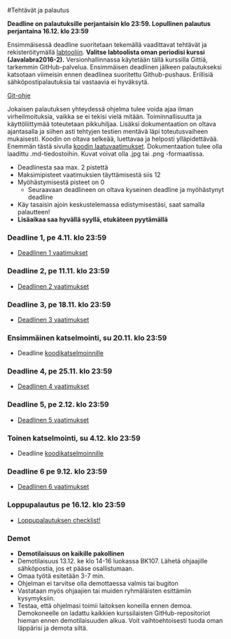 ﻿#Tehtävät ja palautus

**Deadline on palautuksille perjantaisin klo 23:59. Lopullinen palautus perjantaina 16.12. klo 23:59**

Ensimmäisessä deadline suoritetaan tekemällä vaadittavat tehtävät ja rekisteröitymällä [labtooliin](http://tktl-labtool.herokuapp.com/register). **Valitse labtoolista oman periodisi kurssi (Javalabra2016-2).** Versionhallinnassa käytetään tällä kurssilla Gittiä, tarkemmin GitHub-palvelua. Ensimmäisen deadlinen jälkeen palautukseksi katsotaan viimeisin ennen deadlinea suoritettu Github-pushaus. Erillisiä sähköpostipalautuksia tai vastaavia ei hyväksytä.

[Git-ohje](Git-ohje.md)

Jokaisen palautuksen yhteydessä ohjelma tulee voida ajaa ilman virheilmoituksia, vaikka se ei tekisi vielä mitään. Toiminnallisuutta ja käyttöliittymää toteutetaan pikkuhiljaa. Lisäksi dokumentaation on oltava ajantasalla ja siihen asti tehtyjen testien mentävä läpi toteutusvaiheen mukaisesti. Koodin on oltava selkeää, luettavaa ja helposti ylläpidettävää. Enemmän tästä sivulla [koodin laatuvaatimukset](Koodin-laatuvaatimukset.md). Dokumentaation tulee olla laadittu .md-tiedostoihin. Kuvat voivat olla .jpg tai .png -formaatissa.

* Deadlinesta saa max. 2 pistettä
* Maksimipisteet vaatimuksien täyttämisestä siis 12
* Myöhästymisestä pisteet on 0
  * Seuraavaan deadlineen on oltava kyseinen deadline ja myöhästynyt deadline
* Käy tasaisin ajoin keskustelemassa edistymisestäsi, saat samalla palautteen!
* **Lisäaikaa saa hyvällä syyllä, etukäteen pyytämällä**

### Deadline 1, pe 4.11. klo 23:59
* [Deadlinen 1 vaatimukset](Deadline-1.md)

### Deadline 2, pe 11.11. klo 23:59
* [Deadlinen 2 vaatimukset](Deadline-2.md)

### Deadline 3, pe 18.11. klo 23:59
* [Deadlinen 3 vaatimukset](Deadline-3.md)

### Ensimmäinen katselmointi, su 20.11. klo 23:59
* Deadline [koodikatselmoinnille](Koodikatselmointi.md)

### Deadline 4, pe 25.11. klo 23:59
* [Deadlinen 4 vaatimukset](Deadline-4.md)

### Deadline 5, pe 2.12. klo 23:59
* [Deadlinen 5 vaatimukset](Deadline-5.md)

### Toinen katselmointi, su 4.12. klo 23:59
* Deadline [koodikatselmoinnille](Koodikatselmointi.md)

### Deadline 6 pe 9.12. klo 23:59
* [Deadlinen 6 vaatimukset](Deadline-6.md)

### Loppupalautus pe 16.12. klo 23:59
* [Loppupalautuksen checklist!](Deadline-loppupalautus.md)

### Demot

* **Demotilaisuus on kaikille pakollinen**
* Demotilaisuus 13.12. ke klo 14-16 luokassa BK107. Lähetä ohjaajille sähköpostia, jos et pääse osallistumaan.
* Omaa työtä esitetään 3-7 min.
* Ohjelman ei tarvitse olla demottaessa valmis tai bugiton
* Vastataan myös ohjaajien tai muiden ryhmäläisten esittämiin kysymyksiin.
* Testaa, että ohjelmasi toimii laitoksen koneilla ennen demoa. Demokoneelle on ladattu kaikkien kurssilaisten GitHub-repositoriot hieman ennen demotilaisuuden alkua. Voit vaihtoehtoisesti tuoda oman läppärisi ja demota siltä.
